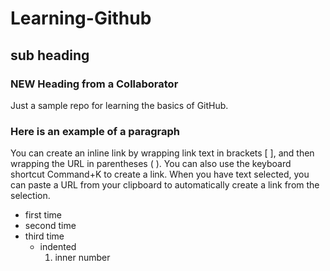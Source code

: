 # Learning-Github
## sub heading
### NEW Heading from a Collaborator

Just a sample repo for learning the basics of GitHub.

### Here is an example of a paragraph

You can create an inline link by wrapping link text in brackets [ ], and then wrapping the URL in parentheses ( ). You can also use the keyboard shortcut Command+K to create a link. When you have text selected, you can paste a URL from your clipboard to automatically create a link from the selection.

- first time
- second time
- third time
  - indented
    1. inner number
